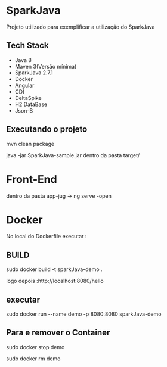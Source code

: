# SparkJava
Projeto utilizado para exemplificar a utilização do SparkJava

## Tech Stack
* Java 8
* Maven 3(Versão mínima)
* SparkJava 2.7.1
* Docker
* Angular
* CDI
* DeltaSpike
* H2 DataBase
* Json-B

## Executando o projeto

mvn clean package

java -jar SparkJava-sample.jar dentro da pasta target/

# Front-End

dentro da pasta app-jug -> ng serve -open

# Docker

No local do Dockerfile executar :

## BUILD 

sudo docker build -t sparkJava-demo .

logo depois :http://localhost:8080/hello

## executar

sudo docker run --name demo -p 8080:8080 sparkJava-demo

## Para e remover o Container

sudo docker stop demo

sudo docker rm demo
